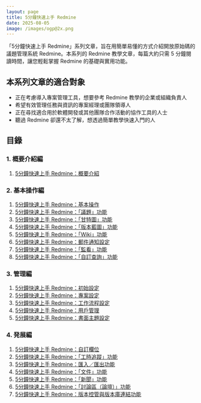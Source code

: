 ```yaml
---
layout: page
title: 5分鐘快速上手 Redmine
date: 2025-08-05
image: /images/ogp@2x.png
---
```


「5分鐘快速上手 Redmine」系列文章，旨在用簡單易懂的方式介紹開放原始碼的議題管理系統 Redmine。本系列的 Redmine 教學文章，每篇大約只需 5 分鐘閱讀時間，讓您輕鬆掌握 Redmine 的基礎與實用功能。

## 本系列文章的適合對象

* 正在考慮導入專案管理工具，想要參考 Redmine 教學的企業或組織負責人 
* 希望有效管理任務與資訊的專案經理或團隊領導人
* 正在尋找適合用於軟體開發或其他團隊合作活動的協作工具的人士
* 聽過 Redmine 卻還不太了解，想透過簡單教學快速入門的人

## 目錄

### 1. 概要介紹編

1. [5分鐘快速上手 Redmine：概要介紹](overview.md)

### 2. 基本操作編

1. [5分鐘快速上手 Redmine：基本操作](quick-start.md)
1. [5分鐘快速上手 Redmine：「議題」功能](issue.md)
1. [5分鐘快速上手 Redmine：「甘特圖」功能](gantt-chart.md)
1. [5分鐘快速上手 Redmine：「版本藍圖」功能](roadmap.md)
1. [5分鐘快速上手 Redmine：「Wiki」功能](wiki.md)
1. [5分鐘快速上手 Redmine：郵件通知設定](email-notifications.md)
1. [5分鐘快速上手 Redmine：「監看」功能](watch.md)
1. [5分鐘快速上手 Redmine：「自訂查詢」功能](custom-queries.md)

### 3. 管理編

1. [5分鐘快速上手 Redmine：初始設定](initial-settings.md)
1. [5分鐘快速上手 Redmine：專案設定](project.md)
1. [5分鐘快速上手 Redmine：工作流程設定](workflow.md)
1. [5分鐘快速上手 Redmine：用戶管理](users.md)
1. [5分鐘快速上手 Redmine：書面主題設定](theme.md)

### 4. 発展編

1. [5分鐘快速上手 Redmine：自訂欄位](custom-fields.md)
1. [5分鐘快速上手 Redmine：「工時追蹤」功能](time-tracking.md)
1. [5分鐘快速上手 Redmine：匯入／匯出功能](import-export.md)
1. [5分鐘快速上手 Redmine：「文件」功能](documents.md)
1. [5分鐘快速上手 Redmine：「新聞」功能](news.md)
1. [5分鐘快速上手 Redmine：「討論區（論壇）」功能](forums.md)
1. [5分鐘快速上手 Redmine：版本控管與版本庫連結功能](repository.md)

